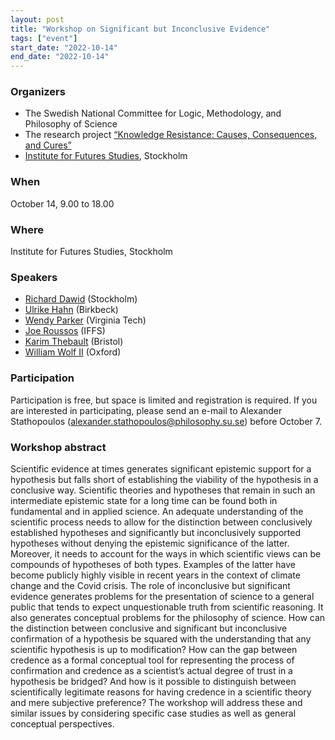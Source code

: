 ```yaml
---
layout: post
title: "Workshop on Significant but Inconclusive Evidence"
tags: ["event"]
start_date: "2022-10-14"
end_date: "2022-10-14"
---
```

### Organizers

- The Swedish National Committee for Logic, Methodology, and Philosophy of
  Science
- The research project [“Knowledge Resistance: Causes, Consequences, and
  Cures”](https://knowledge-resistance.com/)
- [Institute for Futures Studies](https://www.iffs.se/en/), Stockholm

### When

October 14, 9.00 to 18.00

### Where

Institute for Futures Studies, Stockholm

### Speakers

- [Richard Dawid](https://www.su.se/english/profiles/rdawi-1.267291) (Stockholm)
- [Ulrike Hahn](https://www.bbk.ac.uk/our-staff/profile/8009667/ulrike-hahn) (Birkbeck)
- [Wendy Parker](https://liberalarts.vt.edu/departments-and-schools/department-of-philosophy/faculty/wendy-parker.html) (Virginia Tech)
- [Joe Roussos](http://joeroussos.org/) (IFFS)
- [Karim Thebault](http://www.karimthebault.org/) (Bristol)
- [William Wolf II](https://oxford.academia.edu/WilliamWolfII) (Oxford)

### Participation

Participation is free, but space is limited and registration is required. If you
are interested in participating, please send an e-mail to Alexander Stathopoulos
(<alexander.stathopoulos@philosophy.su.se>) before October 7.

### Workshop abstract

Scientific evidence at times generates significant epistemic support for a
hypothesis but falls short of establishing the viability of the hypothesis in a
conclusive way. Scientific theories and hypotheses that remain in such an
intermediate epistemic state for a long time can be found both in fundamental
and in applied science. An adequate understanding of the scientific process
needs to allow for the distinction between conclusively established hypotheses
and significantly but inconclusively supported hypotheses without denying the
epistemic significance of the latter. Moreover, it needs to account for the ways
in which scientific views can be compounds of hypotheses of both types. Examples
of the latter have become publicly highly visible in recent years in the context
of climate change and the Covid crisis. The role of inconclusive but significant
evidence generates problems for the presentation of science to a general public
that tends to expect unquestionable truth from scientific reasoning. It also
generates conceptual problems for the philosophy of science. How can the
distinction between conclusive and significant but inconclusive confirmation of
a hypothesis be squared with the understanding that any scientific hypothesis is
up to modification? How can the gap between credence as a formal conceptual tool
for representing the process of confirmation and credence as a scientist’s
actual degree of trust in a hypothesis be bridged? And how is it possible to
distinguish between scientifically legitimate reasons for having credence in a
scientific theory and mere subjective preference? The workshop will address
these and similar issues by considering specific case studies as well as general
conceptual perspectives.

